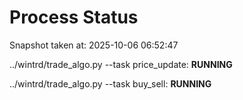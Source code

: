 # Process Status

Snapshot taken at: 2025-10-06 06:52:47

../wintrd/trade_algo.py --task price_update: **RUNNING**

../wintrd/trade_algo.py --task buy_sell: **RUNNING**

